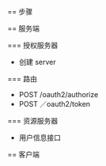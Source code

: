 

== 步骤






== 服务端

=== 授权服务器

- 创建 server

=== 路由

- POST /oauth2/authorize
- POST ／oauth2/token


=== 资源服务器

- 用户信息接口



== 客户端


